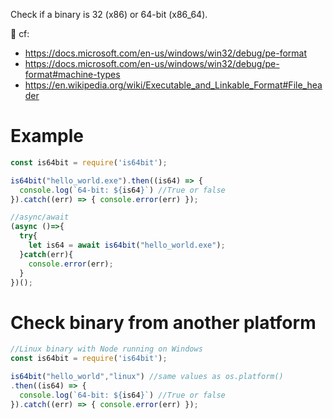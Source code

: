 Check if a binary is 32 (x86) or 64-bit (x86_64).<br />

📖 cf:
- https://docs.microsoft.com/en-us/windows/win32/debug/pe-format
- https://docs.microsoft.com/en-us/windows/win32/debug/pe-format#machine-types
- https://en.wikipedia.org/wiki/Executable_and_Linkable_Format#File_header

Example
=======
```js 
const is64bit = require('is64bit');

is64bit("hello_world.exe").then((is64) => { 
  console.log(`64-bit: ${is64}`) //True or false
}).catch((err) => { console.error(err) });

//async/await
(async ()=>{
  try{
    let is64 = await is64bit("hello_world.exe");
  }catch(err){
    console.error(err);
  }
})();

```

Check binary from another platform
=====================================
```js 
//Linux binary with Node running on Windows
const is64bit = require('is64bit');

is64bit("hello_world","linux") //same values as os.platform()
.then((is64) => { 
  console.log(`64-bit: ${is64}`) //True or false
}).catch((err) => { console.error(err) });
```
